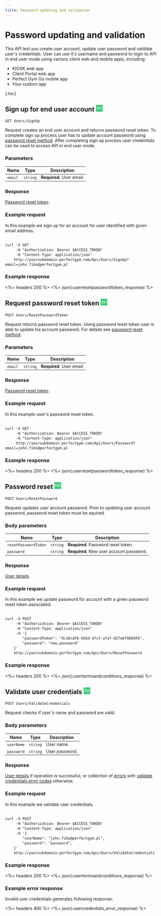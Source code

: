 ```yaml
---
title: Password updating and validation
---
```


# Password updating and validation

This API lest you create user account, update user password and validate user's credentials. 
User can use it's username and password to login to API in end user mode using varions client web and mobile apps, including:
- KIOSK web app
- Client Portal web app
- Perfect Gym Go mobile app
- Your custom app


{:toc}


## <a name="signup"></a>Sign up for end user account ![alt text][EM]

    GET Users/SignUp

Request creates an end user account and returns password reset token. 
To complete sign up process user has to update account password using [password reset method][PasswordReset].
After completing sign up process user credentials can be used to access API in end user mode.


### Parameters

Name  	    | Type     		| Description
------------|---------------|------------
`email`		|`string`  		| **Required**. User email.


### Response

[Password reset token][PasswordResetToken].


### Example request

In this example we sign up for an account for user identified with given email address.

``` command-line

curl -X GET 
	 -H "Authorization: Bearer $ACCESS_TOKEN" 
	 -H "Content-Type: application/json" 	 
	http://yoursubdomain.perfectgym.com/Api/Users/SignUp?email=john.fibo@perfectgym.pl
```


### Example response

<%= headers 200 %>
<%= json(:userresetpasswordtoken_response) %>



## Request password reset token ![alt text][EM]

    POST Users/ResetPasswordToken

Request returns password reset token. Using password reset token user is able to update his account password.
For details see [password reset method][PasswordReset].


### Parameters

Name  	    | Type     		| Description
------------|---------------|------------
`email`     |`string` 		| **Required**. User email.


### Response

[Password reset token][PasswordResetToken].


### Example request

In this example user's password reset token.

``` command-line

curl -X GET 
	 -H "Authorization: Bearer $ACCESS_TOKEN" 
	 -H "Content-Type: application/json" 
	 http://yoursubdomain.perfectgym.com/Api/Users/Password?email=john.fibo@perfectgym.pl
```


### Example response

<%= headers 200 %>
<%= json(:userresetpasswordtoken_response) %>



## <a name="passwordreset"></a>Password reset ![alt text][EM]

	POST Users/ResetPassword

Request updates user account password. Prior to updating user account password, password reset token must be aquired.


### Body parameters

Name  	    			| Type     		| Description
------------------------|---------------|------------
`resetPasswordToken`	|`string`  		| **Required**. Password reset token.
`password`				|`string`  		| **Required**. New user account password.



### Response

[User details][UserDetailsProperties].


### Example request

In this example we update password for account with a given password reset token associated.

``` command-line

curl -X POST 
	 -H "Authorization: Bearer $ACCESS_TOKEN" 
	 -H "Content-Type: application/json" 	 
	 -d '{
	 	"passwordToken": "9c10cdf6-565d-47cf-a7af-d27e6f989df8",
	    "password": "new_password"	    
	}' 
	http://yoursubdomain.perfectgym.com/Api/Users/ResetPassword
```


### Example response

<%= headers 200 %>
<%= json(:usertermsandconditions_response) %>




## Validate user credentials ![alt text][EM]

    POST Users/ValidateCredentials

Request checks if user's name and password are valid.


### Body parameters

Name     			| Type    		| Description
--------------------|---------------|------------
`userName`     		|`string`  		| User name.
`password`     		|`string`  		| User password.



### Response

[User details][UserDetailsProperties] if operation is successful, or collection of [errors][Error] with [validate credentials error codes][ValidateCredentialsErrorCode] otherwise.


### Example request

In this example we validate user credentials.

``` command-line

curl -X POST 
	 -H "Authorization: Bearer $ACCESS_TOKEN" 
	 -H "Content-Type: application/json" 
	 -d '{
	 	"userName": "john.fibo@perfectgym.pl",
	    "password": "password",	    
	}' 
	http://yoursubdomain.perfectgym.com/Api/Users/ValidateCredentials
```


### Example response

<%= headers 200 %>
<%= json(:usertermsandconditions_response) %>


### Example error response

Invalid user credentials generates following response:

<%= headers 400 %>
<%= json(:usercredentials_error_response) %>



[Error]: /appendix/datatypes/error
[UserDetailsProperties]: /api/users/userdetails#properties
[ValidateCredentialsErrorCode]: /appendix/errorcodes/validatecredentialserrorcode
[PasswordReset]: /api/users/passwordupdatingandvalidation#passwordreset
[PasswordResetToken]: /appendix/datatypes/passwordresettoken

[EM]: /assets/images/employee.png "Employee mode"
[UM]: /assets/images/user.png "User mode"
